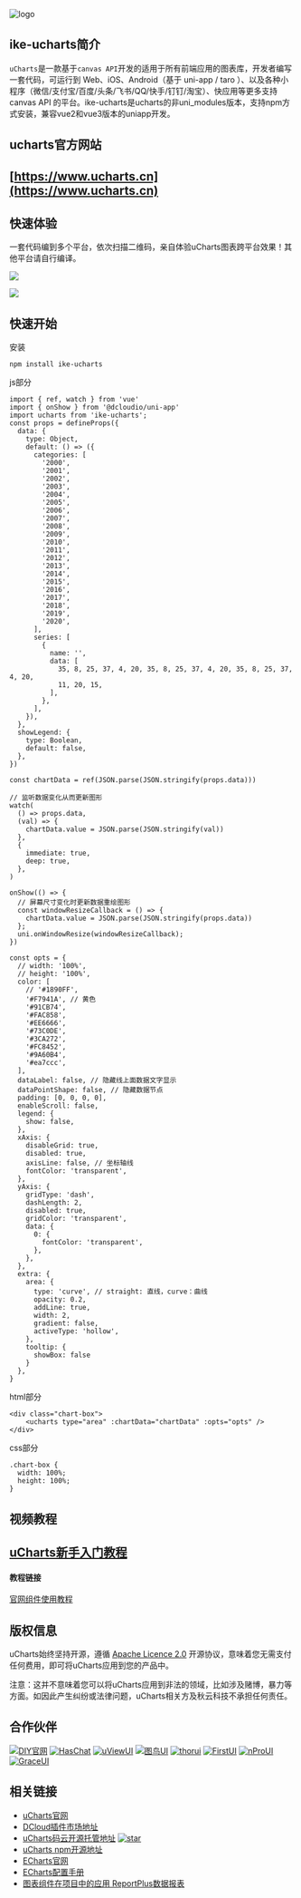 ![logo](https://img-blog.csdnimg.cn/4a276226973841468c1be356f8d9438b.png)

<!-- [![star](https://gitee.com/uCharts/uCharts/badge/star.svg?theme=gvp)](https://gitee.com/uCharts/uCharts/stargazers)
[![fork](https://gitee.com/uCharts/uCharts/badge/fork.svg?theme=gvp)](https://gitee.com/uCharts/uCharts/members)
[![License](https://img.shields.io/badge/license-Apache%202-4EB1BA.svg)](https://www.apache.org/licenses/LICENSE-2.0.html)
[![npm package](https://img.shields.io/npm/v/@qiun/ucharts.svg?style=flat-square)](https://www.npmjs.com/~qiun) -->

## ike-ucharts简介

`uCharts`是一款基于`canvas API`开发的适用于所有前端应用的图表库，开发者编写一套代码，可运行到 Web、iOS、Android（基于 uni-app
/
taro ）、以及各种小程序（微信/支付宝/百度/头条/飞书/QQ/快手/钉钉/淘宝）、快应用等更多支持 canvas
API 的平台。ike-ucharts是ucharts的非uni_modules版本，支持npm方式安装，兼容vue2和vue3版本的uniapp开发。

## ucharts官方网站

## [https://www.ucharts.cn](https://www.ucharts.cn)

## 快速体验

一套代码编到多个平台，依次扫描二维码，亲自体验uCharts图表跨平台效果！其他平台请自行编译。

![](https://www.ucharts.cn/images/web/guide/qrcode20220224.png)

![](https://img-blog.csdnimg.cn/7d0115593ff24ac39a224fb7c6ed72a4.png)

## 快速开始

安装

```
npm install ike-ucharts
```

js部分

```
import { ref, watch } from 'vue'
import { onShow } from '@dcloudio/uni-app'
import ucharts from 'ike-ucharts';
const props = defineProps({
  data: {
    type: Object,
    default: () => ({
      categories: [
        '2000',
        '2001',
        '2002',
        '2003',
        '2004',
        '2005',
        '2006',
        '2007',
        '2008',
        '2009',
        '2010',
        '2011',
        '2012',
        '2013',
        '2014',
        '2015',
        '2016',
        '2017',
        '2018',
        '2019',
        '2020',
      ],
      series: [
        {
          name: '',
          data: [
            35, 8, 25, 37, 4, 20, 35, 8, 25, 37, 4, 20, 35, 8, 25, 37, 4, 20,
            11, 20, 15,
          ],
        },
      ],
    }),
  },
  showLegend: {
    type: Boolean,
    default: false,
  },
})

const chartData = ref(JSON.parse(JSON.stringify(props.data)))

// 监听数据变化从而更新图形
watch(
  () => props.data,
  (val) => {
    chartData.value = JSON.parse(JSON.stringify(val))
  },
  {
    immediate: true,
    deep: true,
  },
)

onShow(() => {
  // 屏幕尺寸变化时更新数据重绘图形
  const windowResizeCallback = () => {
    chartData.value = JSON.parse(JSON.stringify(props.data))
  };
  uni.onWindowResize(windowResizeCallback);
})

const opts = {
  // width: '100%',
  // height: '100%',
  color: [
    // '#1890FF',
    '#F7941A', // 黄色
    '#91CB74',
    '#FAC858',
    '#EE6666',
    '#73C0DE',
    '#3CA272',
    '#FC8452',
    '#9A60B4',
    '#ea7ccc',
  ],
  dataLabel: false, // 隐藏线上面数据文字显示
  dataPointShape: false, // 隐藏数据节点
  padding: [0, 0, 0, 0],
  enableScroll: false,
  legend: {
    show: false,
  },
  xAxis: {
    disableGrid: true,
    disabled: true,
    axisLine: false, // 坐标轴线
    fontColor: 'transparent',
  },
  yAxis: {
    gridType: 'dash',
    dashLength: 2,
    disabled: true,
    gridColor: 'transparent',
    data: {
      0: {
        fontColor: 'transparent',
      },
    },
  },
  extra: {
    area: {
      type: 'curve', // straight: 直线，curve：曲线
      opacity: 0.2,
      addLine: true,
      width: 2,
      gradient: false,
      activeType: 'hollow',
    },
    tooltip: {
      showBox: false
    }
  },
}
```

html部分

```
<div class="chart-box">
    <ucharts type="area" :chartData="chartData" :opts="opts" />
</div>
```
css部分
```
.chart-box {
  width: 100%;
  height: 100%;
}
```

## 视频教程

## [uCharts新手入门教程](https://www.bilibili.com/video/BV1qA411Q7se/?share_source=copy_web&vd_source=42a1242f9aaade6427736af69eb2e1d9)

#### 教程链接

[官网组件使用教程](https://www.ucharts.cn/v2/#/tool/index)


## 版权信息

uCharts始终坚持开源，遵循
[Apache Licence 2.0](https://www.apache.org/licenses/LICENSE-2.0.html)
开源协议，意味着您无需支付任何费用，即可将uCharts应用到您的产品中。

注意：这并不意味着您可以将uCharts应用到非法的领域，比如涉及赌博，暴力等方面。如因此产生纠纷或法律问题，uCharts相关方及秋云科技不承担任何责任。

## 合作伙伴

[![DIY官网](https://www.ucharts.cn/images/web/guide/links/diy-gw.png)](https://www.diygw.com/)
[![HasChat](https://www.ucharts.cn/images/web/guide/links/haschat.png)](https://gitee.com/howcode/has-chat)
[![uViewUI](https://www.ucharts.cn/images/web/guide/links/uView.png)](https://www.uviewui.com/)
[![图鸟UI](https://www.ucharts.cn/images/web/guide/links/tuniao.png)](https://ext.dcloud.net.cn/plugin?id=7088)
[![thorui](https://www.ucharts.cn/images/web/guide/links/thorui.png)](https://ext.dcloud.net.cn/publisher?id=202)
[![FirstUI](https://www.ucharts.cn/images/web/guide/links/first.png)](https://www.firstui.cn/)
[![nProUI](https://www.ucharts.cn/images/web/guide/links/nPro.png)](https://ext.dcloud.net.cn/plugin?id=5169)
[![GraceUI](https://www.ucharts.cn/images/web/guide/links/grace.png)](https://www.graceui.com/)

## 相关链接

- [uCharts官网](https://www.ucharts.cn)
- [DCloud插件市场地址](https://ext.dcloud.net.cn/plugin?id=271)
- [uCharts码云开源托管地址](https://gitee.com/uCharts/uCharts)
  [![star](https://gitee.com/uCharts/uCharts/badge/star.svg?theme=gvp)](https://gitee.com/uCharts/uCharts/stargazers)
- [uCharts npm开源地址](https://www.ucharts.cn)
- [ECharts官网](https://echarts.apache.org/zh/index.html)
- [ECharts配置手册](https://echarts.apache.org/zh/option.html)
- [图表组件在项目中的应用 ReportPlus数据报表](https://www.ucharts.cn/v2/#/layout/info?id=1)
